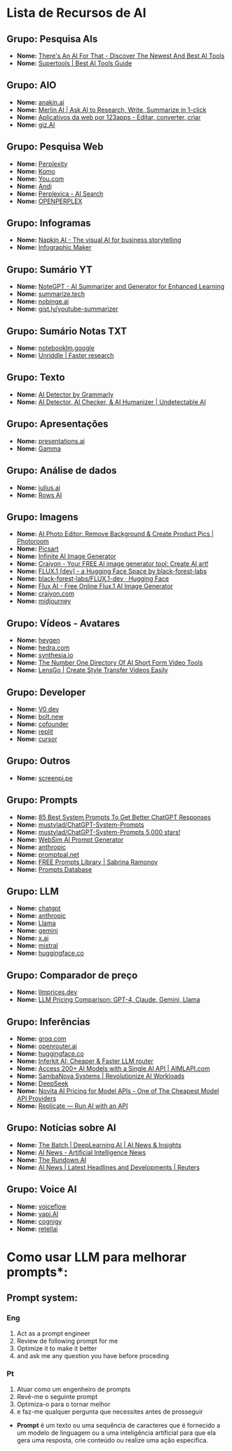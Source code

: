 # Lista de Recursos de AI

## Grupo: Pesquisa AIs
- **Nome:** [There's An AI For That - Discover The Newest And Best AI Tools](https://free.theresanaiforthat.com/)
- **Nome:** [Supertools | Best AI Tools Guide](https://supertools.therundown.ai/)

## Grupo: AIO
- **Nome:** [anakin.ai](https://anakin.ai/)
- **Nome:** [Merlin AI | Ask AI to Research, Write, Summarize in 1-click](https://www.getmerlin.in/)
- **Nome:** [Aplicativos da web por 123apps - Editar, converter, criar](https://123apps.com/pt/)
- **Nome:** [giz.AI](https://www.giz.ai)

## Grupo: Pesquisa Web
- **Nome:** [Perplexity](https://www.perplexity.ai/)
- **Nome:** [Komo](https://komo.ai/)
- **Nome:** [You.com](https://you.com/)
- **Nome:** [Andi](https://andisearch.com/)
- **Nome:** [Perplexica - AI Search](https://perplexica.io/)
- **Nome:** [OPENPERPLEX](https://openperplex.com/)

## Grupo: Infogramas
- **Nome:** [Napkin AI - The visual AI for business storytelling](https://www.napkin.ai/)
- **Nome:** [Infographic Maker](https://piktochart.com/)

## Grupo: Sumário YT
- **Nome:** [NoteGPT - AI Summarizer and Generator for Enhanced Learning](https://notegpt.io/)
- **Nome:** [summarize.tech](https://www.summarize.tech/)
- **Nome:** [nobinge.ai](https://nobinge.ai/)
- **Nome:** [gist.ly/youtube-summarizer](https://gist.ly/youtube-summarizer)

## Grupo: Sumário Notas TXT
- **Nome:** [notebooklm.google](https://notebooklm.google/)
- **Nome:** [Unriddle | Faster research](https://www.unriddle.ai/)

## Grupo: Texto
- **Nome:** [AI Detector by Grammarly](https://www.grammarly.com/ai-detector)
- **Nome:** [AI Detector, AI Checker, & AI Humanizer | Undetectable AI](https://undetectable.ai/)

## Grupo: Apresentações
- **Nome:** [presentations.ai](https://www.presentations.ai/)
- **Nome:** [Gamma](https://gamma.app/)

## Grupo: Análise de dados
- **Nome:** [julius.ai](https://julius.ai/)
- **Nome:** [Rows AI](https://rows.com/ai)

## Grupo: Imagens
- **Nome:** [AI Photo Editor: Remove Background & Create Product Pics | Photoroom](https://www.photoroom.com/)
- **Nome:** [Picsart](https://picsart.com/)
- **Nome:** [Infinite AI Image Generator](https://websim.ai/c/iDr1gCvon4TYIfwTO)
- **Nome:** [Craiyon - Your FREE AI image generator tool: Create AI art!](https://www.craiyon.com/)
- **Nome:** [FLUX.1 [dev] - a Hugging Face Space by black-forest-labs](https://huggingface.co/spaces/black-forest-labs/FLUX.1-dev)
- **Nome:** [black-forest-labs/FLUX.1-dev · Hugging Face](https://huggingface.co/black-forest-labs/FLUX.1-dev)
- **Nome:** [Flux AI - Free Online Flux.1 AI Image Generator](https://flux1.ai/)
- **Nome:** [craiyon.com](https://www.craiyon.com/)
- **Nome:** [midjourney](https://www.midjourney.com/)

## Grupo: Vídeos - Avatares
- **Nome:** [heygen](https://www.heygen.com/)
- **Nome:** [hedra.com](https://www.hedra.com/)
- **Nome:** [synthesia.io](https://www.synthesia.io/)
- **Nome:** [The Number One Directory Of AI Short Form Video Tools](https://www.shortimize.com/ai-video-tools)
- **Nome:** [LensGo | Create Style Transfer Videos Easily](https://lensgo.ai/)

## Grupo: Developer
- **Nome:** [V0 dev](https://v0.dev/)
- **Nome:** [bolt.new](https://bolt.new/)
- **Nome:** [cofounder](https://github.com/raidendotai/cofounder)
- **Nome:** [replit](https://replit.com/)
- **Nome:** [cursor](https://www.cursor.com/)

## Grupo: Outros
- **Nome:** [screenpi.pe](https://screenpi.pe/)

## Grupo: Prompts
- **Nome:** [85 Best System Prompts To Get Better ChatGPT Responses](https://www.greataiprompts.com/prompts/best-system-prompts-for-chatgpt/)
- **Nome:** [mustvlad/ChatGPT-System-Prompts](https://github.com/mustvlad/ChatGPT-System-Prompts)
- **Nome:** [mustvlad/ChatGPT-System-Prompts 5,000 stars!](https://github.com/mustvlad/ChatGPT-System-Prompts/tree/main)
- **Nome:** [WebSim AI Prompt Generator](https://websim.ai/c/ygZQyFODWG91Aluee)
- **Nome:** [anthropic](https://console.anthropic.com/dashboard)
- **Nome:** [promptpal.net](https://www.promptpal.net/)
- **Nome:** [FREE Prompts Library | Sabrina Ramonov](https://sabrinaramonov.notion.site/FREE-Prompts-Library-Sabrina-Ramonov-6ac894954218492d9fc9e1f7f90abc6c)
- **Nome:** [Prompts Database](https://sabrinaramonov.notion.site/7b494e2a821a451cb8ee92bf1a5d962a?v=3d895a3d9b5240939585680eda58dcb9)

## Grupo: LLM
- **Nome:** [chatgpt](https://chatgpt.com/)
- **Nome:** [anthropic](https://www.anthropic.com/)
- **Nome:** [Llama](https://www.llama.com/)
- **Nome:** [gemini](https://gemini.google.com/)
- **Nome:** [x.ai](https://x.ai/)
- **Nome:** [mistral](https://mistral.ai/)
- **Nome:** [huggingface.co](https://huggingface.co/models)

## Grupo: Comparador de preço
- **Nome:** [llmprices.dev](https://llmprices.dev/)
- **Nome:** [LLM Pricing Comparison: GPT-4, Claude, Gemini, Llama](https://anotherwrapper.com/llm-pricing)

## Grupo: Inferências
- **Nome:** [groq.com](https://groq.com/)
- **Nome:** [openrouter.ai](https://openrouter.ai/)
- **Nome:** [huggingface.co](https://huggingface.co/)
- **Nome:** [Inferkit AI: Cheaper & Faster LLM router](https://inferkit.ai/)
- **Nome:** [Access 200+ AI Models with a Single AI API | AIMLAPI.com](https://aimlapi.com/)
- **Nome:** [SambaNova Systems | Revolutionize AI Workloads](https://sambanova.ai/)
- **Nome:** [DeepSeek](https://platform.deepseek.com/sign_in)
- **Nome:** [Novita AI Pricing for Model APIs - One of The Cheapest Model API Providers](https://novita.ai/model-api/pricing)
- **Nome:** [Replicate — Run AI with an API](https://replicate.com/)

## Grupo: Notícias sobre AI
- **Nome:** [The Batch | DeepLearning.AI | AI News & Insights](https://www.deeplearning.ai/the-batch/)
- **Nome:** [AI News - Artificial Intelligence News](https://www.artificialintelligence-news.com/)
- **Nome:** [The Rundown AI](https://www.therundown.ai/)
- **Nome:** [AI News | Latest Headlines and Developments | Reuters](https://www.reuters.com/technology/artificial-intelligence/)

## Grupo: Voice AI
- **Nome:** [voiceflow](https://www.voiceflow.com/)
- **Nome:** [vapi.AI](https://vapi.ai/)
- **Nome:** [cognigy](https://www.cognigy.com/)
- **Nome:** [retellai](https://www.retellai.com/)

   

# Como usar LLM para melhorar prompts*:

## Prompt system:

### Eng

1. Act as a prompt engineer
2. Review de following prompt for me
3. Optimize it to make it better
4. and ask me any question you have before proceding

### Pt

1. Atuar como um engenheiro de prompts
2. Revê-me o seguinte prompt
3. Optimiza-o para o tornar melhor
4. e faz-me qualquer pergunta que necessites antes de prosseguir

* **Prompt** é um texto ou uma sequência de caracteres que é fornecido a um modelo de linguagem ou a uma inteligência artificial para que ela gera uma resposta, crie conteúdo ou realize uma ação específica.
   
